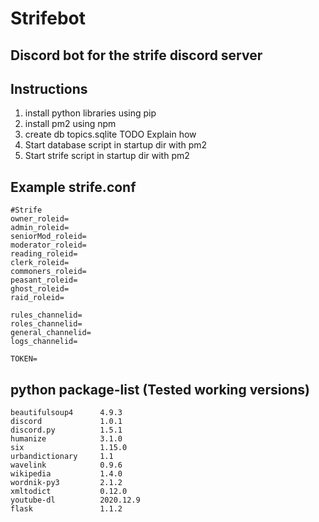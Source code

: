 # Strifebot
## Discord bot for the strife discord server

## Instructions
1. install python libraries using pip
2. install pm2 using npm
3. create db topics.sqlite
    TODO Explain how
4. Start database script in startup dir with pm2
5. Start strife script in startup dir with pm2


## Example strife.conf
```
#Strife
owner_roleid=
admin_roleid=
seniorMod_roleid=
moderator_roleid=
reading_roleid=
clerk_roleid=
commoners_roleid=
peasant_roleid=
ghost_roleid=
raid_roleid=

rules_channelid=
roles_channelid=
general_channelid=
logs_channelid=

TOKEN=
```

## python package-list (Tested working versions)
```
beautifulsoup4      4.9.3
discord             1.0.1
discord.py          1.5.1
humanize            3.1.0
six                 1.15.0
urbandictionary     1.1
wavelink            0.9.6
wikipedia           1.4.0
wordnik-py3         2.1.2
xmltodict           0.12.0
youtube-dl          2020.12.9
flask               1.1.2
```
